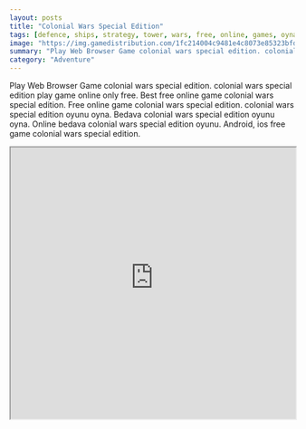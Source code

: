 ```yaml
---
layout: posts
title: "Colonial Wars Special Edition"
tags: [defence, ships, strategy, tower, wars, free, online, games, oyna, game, free, games, play, play, games]
image: "https://img.gamedistribution.com/1fc214004c9481e4c8073e85323bfd4b.jpg"
summary: "Play Web Browser Game colonial wars special edition. colonial wars special edition play game online only free. Best free online game colonial wars special edition. Free online game colonial wars special edition. colonial wars special edition oyunu oyna. Bedava colonial wars special edition oyunu oyna. Online bedava colonial wars special edition oyunu. Android, ios free game colonial wars special edition."
category: "Adventure"
---
```


Play Web Browser Game colonial wars special edition. colonial wars special edition play game online only free. Best free online game colonial wars special edition. Free online game colonial wars special edition. colonial wars special edition oyunu oyna. Bedava colonial wars special edition oyunu oyna. Online bedava colonial wars special edition oyunu. Android, ios free game colonial wars special edition.

<iframe width="100%" height="480px;" src="https://flash.gamedistribution.com?game=1fc214004c9481e4c8073e85323bfd4b"></iframe>